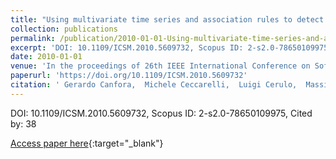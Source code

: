 ```yaml
---
title: "Using multivariate time series and association rules to detect logical change coupling: An empirical study"
collection: publications
permalink: /publication/2010-01-01-Using-multivariate-time-series-and-association-rules-to-detect-logical-change-coupling-An-empirical-study
excerpt: 'DOI: 10.1109/ICSM.2010.5609732, Scopus ID: 2-s2.0-78650109975, Cited by: 38'
date: 2010-01-01
venue: 'In the proceedings of 26th IEEE International Conference on Software Maintenance (ICSM 2010), September 12-18, 2010, Timisoara, Romania'
paperurl: 'https://doi.org/10.1109/ICSM.2010.5609732'
citation: ' Gerardo Canfora,  Michele Ceccarelli,  Luigi Cerulo,  Massimiliano Di, &quot;Using multivariate time series and association rules to detect logical change coupling: An empirical study.&quot; In the proceedings of 26th IEEE International Conference on Software Maintenance (ICSM 2010), September 12-18, 2010, Timisoara, Romania, 2010.'
---
```

DOI: 10.1109/ICSM.2010.5609732, Scopus ID: 2-s2.0-78650109975, Cited by: 38

[Access paper here](https://doi.org/10.1109/ICSM.2010.5609732){:target="_blank"}
